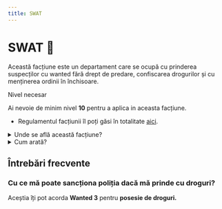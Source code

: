 ```yaml
---
title: SWAT
---
```


# SWAT 🚨
Această facțiune este un departament care se ocupă cu prinderea suspecților cu wanted fără drept de predare, confiscarea drogurilor și cu menținerea ordinii în închisoare.

<div class="warning-container">
    <p class="title">Nivel necesar</p>
    <p class="description">Ai nevoie de minim nivel <strong>10</strong> pentru a aplica in aceasta facțiune.</p>
</div>

- Regulamentul facțiunii îl poți găsi în totalitate [aici](https://ragepanel.b-hood.ro/rules/view/regulament-departamente "Link regulament ").

<details class="details custom-block">
    <summary>Unde se află această facțiune?</summary>
    <p>![Locație SWAT](https://i.imgur.com/uewlje8.png "Locație SWAT")</p>
</details>

<details class="details custom-block">
    <summary>Cum arată?</summary>
    <p>![HQ SWAT](https://i.imgur.com/QhhJ78F.png "HQ SWAT")</p>
</details>


## Întrebări frecvente

### Cu ce mă poate sancționa poliția dacă mă prinde cu droguri?
Aceștia îți pot acorda **Wanted 3** pentru **posesie de droguri.**
